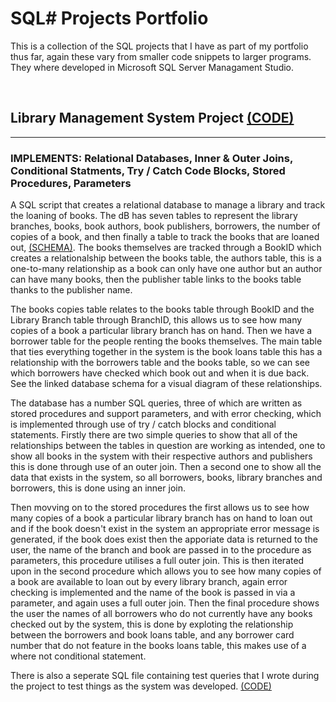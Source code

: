 # __SQL# Projects Portfolio__

This is a collection of the SQL projects that I have as part of my portfolio thus far, again these vary from smaller code snippets to larger programs. They where developed in Microsoft SQL Server Managament Studio.  

&nbsp;

## __Library Management System Project__ [(CODE)](https://github.com/ProfSFrink/sql_portfolio/blob/master/Library%20Management%20System%20Project.sql)

---

### __IMPLEMENTS: Relational Databases, Inner & Outer Joins, Conditional Statments, Try / Catch Code Blocks, Stored Procedures, Parameters__

A SQL script that creates a relational database to manage a library and track the loaning of books. The dB has seven tables to represent the library branches, books, book authors, book publishers, borrowers, the number of copies of a book, and then finally a table to track the books that are loaned out, [(SCHEMA)](https://github.com/ProfSFrink/sql_portfolio/blob/master/Library_Project_Schema.png). The books themselves are tracked through a BookID which creates a relationalship between the books table, the authors table, this is a one-to-many relationship as a book can only have one author but an author can have many books, then the publisher table links to the books table thanks to the publisher name.

The books copies table relates to the books table through BookID and the Library Branch table through BranchID, this allows us to see how many copies of a book a particular library branch has on hand. Then we have a borrower table for the people renting the books themselves. The main table that ties everything together in the system is the book loans table this has a relationship with the borrowers table and the books table, so we can see which borrowers have checked which book out and when it is due back. See the linked database schema for a visual diagram of these relationships.

The database has a number SQL queries, three of which are written as stored procedures and support parameters, and with error checking, which is implemented through use of try / catch blocks and conditional statements. Firstly there are two simple queries to show that all of the relationships between the tables in question are working as intended, one to show all books in the system with their respective authors and publishers this is done through use of an outer join. Then a second one to show all the data that exists in the system, so all borrowers, books, library branches and borrowers, this is done using an inner join. 

Then movving on to the stored procedures the first allows us to see how many copies of a book a particular library branch has on hand to loan out and if the book doesn't exist in the system an appropriate error message is generated, if the book does exist then the apporiate data is returned to the user, the name of the branch and book are passed in to the procedure as parameters, this procedure utilises a full outer join. This is then iterated upon in the second procedure which allows you to see how many copies of a book are available to loan out by every library branch, again error checking is implemented and the name of the book is passed in via a parameter, and again uses a full outer join. Then the final procedure shows the user the names of all borrowers who do not currently have any books checked out by the system, this is done by exploting the relationship between the borrowers and book loans table, and any borrower card number that do not feature in the books loans table, this makes use of a where not conditional statement.

There is also a seperate SQL file containing test queries that I wrote during the project to test things as the system was developed. [(CODE)](https://github.com/ProfSFrink/sql_portfolio/blob/master/Library%20Management%20System%20Project%20-%20TESTING%20QUERIES.sql)
